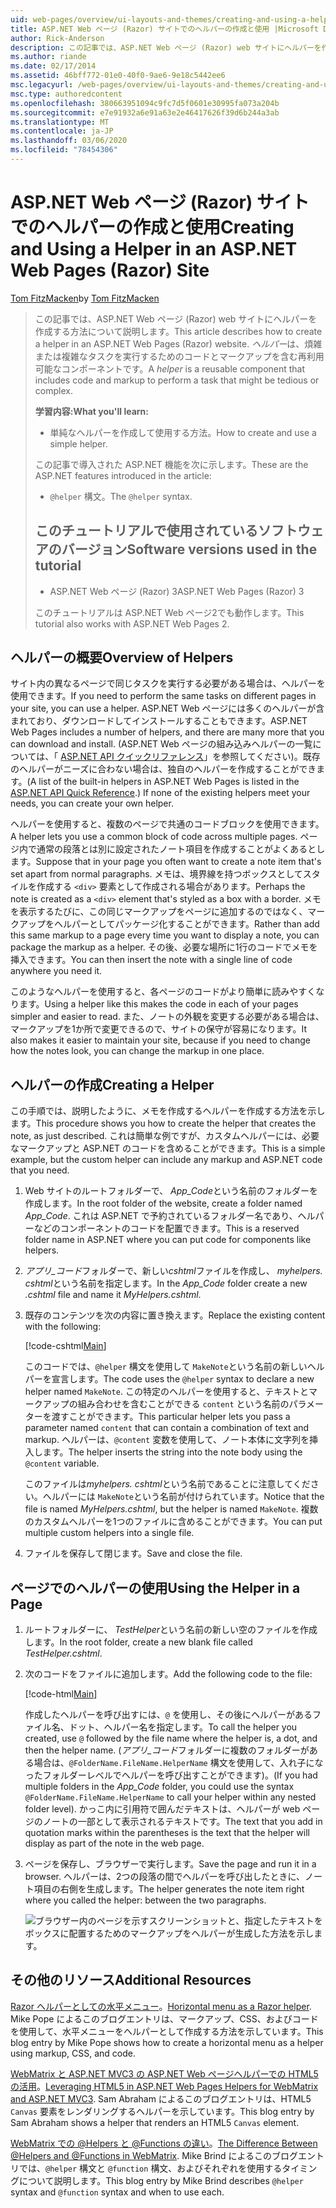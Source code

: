 ```yaml
---
uid: web-pages/overview/ui-layouts-and-themes/creating-and-using-a-helper-in-an-aspnet-web-pages-site
title: ASP.NET Web ページ (Razor) サイトでのヘルパーの作成と使用 |Microsoft Docs
author: Rick-Anderson
description: この記事では、ASP.NET Web ページ (Razor) web サイトにヘルパーを作成する方法について説明します。 ヘルパーは再利用可能なコンポーネントであり、コードと、パフォーマンスに対するマークアップを含んでいます...
ms.author: riande
ms.date: 02/17/2014
ms.assetid: 46bff772-01e0-40f0-9ae6-9e18c5442ee6
msc.legacyurl: /web-pages/overview/ui-layouts-and-themes/creating-and-using-a-helper-in-an-aspnet-web-pages-site
msc.type: authoredcontent
ms.openlocfilehash: 380663951094c9fc7d5f0601e30995fa073a204b
ms.sourcegitcommit: e7e91932a6e91a63e2e46417626f39d6b244a3ab
ms.translationtype: MT
ms.contentlocale: ja-JP
ms.lasthandoff: 03/06/2020
ms.locfileid: "78454306"
---
```

# <a name="creating-and-using-a-helper-in-an-aspnet-web-pages-razor-site"></a><span data-ttu-id="5766e-104">ASP.NET Web ページ (Razor) サイトでのヘルパーの作成と使用</span><span class="sxs-lookup"><span data-stu-id="5766e-104">Creating and Using a Helper in an ASP.NET Web Pages (Razor) Site</span></span>

<span data-ttu-id="5766e-105">[Tom FitzMacken](https://github.com/tfitzmac)</span><span class="sxs-lookup"><span data-stu-id="5766e-105">by [Tom FitzMacken](https://github.com/tfitzmac)</span></span>

> <span data-ttu-id="5766e-106">この記事では、ASP.NET Web ページ (Razor) web サイトにヘルパーを作成する方法について説明します。</span><span class="sxs-lookup"><span data-stu-id="5766e-106">This article describes how to create a helper in an ASP.NET Web Pages (Razor) website.</span></span> <span data-ttu-id="5766e-107">*ヘルパー*は、煩雑または複雑なタスクを実行するためのコードとマークアップを含む再利用可能なコンポーネントです。</span><span class="sxs-lookup"><span data-stu-id="5766e-107">A *helper* is a reusable component that includes code and markup to perform a task that might be tedious or complex.</span></span>
> 
> <span data-ttu-id="5766e-108">**学習内容:**</span><span class="sxs-lookup"><span data-stu-id="5766e-108">**What you'll learn:**</span></span> 
> 
> - <span data-ttu-id="5766e-109">単純なヘルパーを作成して使用する方法。</span><span class="sxs-lookup"><span data-stu-id="5766e-109">How to create and use a simple helper.</span></span>
> 
> <span data-ttu-id="5766e-110">この記事で導入された ASP.NET 機能を次に示します。</span><span class="sxs-lookup"><span data-stu-id="5766e-110">These are the ASP.NET features introduced in the article:</span></span>
> 
> - <span data-ttu-id="5766e-111">`@helper` 構文。</span><span class="sxs-lookup"><span data-stu-id="5766e-111">The `@helper` syntax.</span></span>
>   
> 
> ## <a name="software-versions-used-in-the-tutorial"></a><span data-ttu-id="5766e-112">このチュートリアルで使用されているソフトウェアのバージョン</span><span class="sxs-lookup"><span data-stu-id="5766e-112">Software versions used in the tutorial</span></span>
> 
> 
> - <span data-ttu-id="5766e-113">ASP.NET Web ページ (Razor) 3</span><span class="sxs-lookup"><span data-stu-id="5766e-113">ASP.NET Web Pages (Razor) 3</span></span>
>   
> 
> <span data-ttu-id="5766e-114">このチュートリアルは ASP.NET Web ページ2でも動作します。</span><span class="sxs-lookup"><span data-stu-id="5766e-114">This tutorial also works with ASP.NET Web Pages 2.</span></span>

## <a name="overview-of-helpers"></a><span data-ttu-id="5766e-115">ヘルパーの概要</span><span class="sxs-lookup"><span data-stu-id="5766e-115">Overview of Helpers</span></span>

<span data-ttu-id="5766e-116">サイト内の異なるページで同じタスクを実行する必要がある場合は、ヘルパーを使用できます。</span><span class="sxs-lookup"><span data-stu-id="5766e-116">If you need to perform the same tasks on different pages in your site, you can use a helper.</span></span> <span data-ttu-id="5766e-117">ASP.NET Web ページには多くのヘルパーが含まれており、ダウンロードしてインストールすることもできます。</span><span class="sxs-lookup"><span data-stu-id="5766e-117">ASP.NET Web Pages includes a number of helpers, and there are many more that you can download and install.</span></span> <span data-ttu-id="5766e-118">(ASP.NET Web ページの組み込みヘルパーの一覧については、「 [ASP.NET API クイックリファレンス](https://go.microsoft.com/fwlink/?LinkId=202907)」を参照してください)。既存のヘルパーがニーズに合わない場合は、独自のヘルパーを作成することができます。</span><span class="sxs-lookup"><span data-stu-id="5766e-118">(A list of the built-in helpers in ASP.NET Web Pages is listed in the [ASP.NET API Quick Reference](https://go.microsoft.com/fwlink/?LinkId=202907).) If none of the existing helpers meet your needs, you can create your own helper.</span></span>

<span data-ttu-id="5766e-119">ヘルパーを使用すると、複数のページで共通のコードブロックを使用できます。</span><span class="sxs-lookup"><span data-stu-id="5766e-119">A helper lets you use a common block of code across multiple pages.</span></span> <span data-ttu-id="5766e-120">ページ内で通常の段落とは別に設定されたノート項目を作成することがよくあるとします。</span><span class="sxs-lookup"><span data-stu-id="5766e-120">Suppose that in your page you often want to create a note item that's set apart from normal paragraphs.</span></span> <span data-ttu-id="5766e-121">メモは、境界線を持つボックスとしてスタイルを作成する `<div>` 要素として作成される場合があります。</span><span class="sxs-lookup"><span data-stu-id="5766e-121">Perhaps the note is created as a `<div>` element that's styled as a box with a border.</span></span> <span data-ttu-id="5766e-122">メモを表示するたびに、この同じマークアップをページに追加するのではなく、マークアップをヘルパーとしてパッケージ化することができます。</span><span class="sxs-lookup"><span data-stu-id="5766e-122">Rather than add this same markup to a page every time you want to display a note, you can package the markup as a helper.</span></span> <span data-ttu-id="5766e-123">その後、必要な場所に1行のコードでメモを挿入できます。</span><span class="sxs-lookup"><span data-stu-id="5766e-123">You can then insert the note with a single line of code anywhere you need it.</span></span>

<span data-ttu-id="5766e-124">このようなヘルパーを使用すると、各ページのコードがより簡単に読みやすくなります。</span><span class="sxs-lookup"><span data-stu-id="5766e-124">Using a helper like this makes the code in each of your pages simpler and easier to read.</span></span> <span data-ttu-id="5766e-125">また、ノートの外観を変更する必要がある場合は、マークアップを1か所で変更できるので、サイトの保守が容易になります。</span><span class="sxs-lookup"><span data-stu-id="5766e-125">It also makes it easier to maintain your site, because if you need to change how the notes look, you can change the markup in one place.</span></span>

## <a name="creating-a-helper"></a><span data-ttu-id="5766e-126">ヘルパーの作成</span><span class="sxs-lookup"><span data-stu-id="5766e-126">Creating a Helper</span></span>

<span data-ttu-id="5766e-127">この手順では、説明したように、メモを作成するヘルパーを作成する方法を示します。</span><span class="sxs-lookup"><span data-stu-id="5766e-127">This procedure shows you how to create the helper that creates the note, as just described.</span></span> <span data-ttu-id="5766e-128">これは簡単な例ですが、カスタムヘルパーには、必要なマークアップと ASP.NET のコードを含めることができます。</span><span class="sxs-lookup"><span data-stu-id="5766e-128">This is a simple example, but the custom helper can include any markup and ASP.NET code that you need.</span></span>

1. <span data-ttu-id="5766e-129">Web サイトのルートフォルダーで、 *App\_Code*という名前のフォルダーを作成します。</span><span class="sxs-lookup"><span data-stu-id="5766e-129">In the root folder of the website, create a folder named *App\_Code*.</span></span> <span data-ttu-id="5766e-130">これは ASP.NET で予約されているフォルダー名であり、ヘルパーなどのコンポーネントのコードを配置できます。</span><span class="sxs-lookup"><span data-stu-id="5766e-130">This is a reserved folder name in ASP.NET where you can put code for components like helpers.</span></span>
2. <span data-ttu-id="5766e-131">*アプリ\_コード*フォルダーで、新しい*cshtml*ファイルを作成し、 *myhelpers. cshtml*という名前を指定します。</span><span class="sxs-lookup"><span data-stu-id="5766e-131">In the *App\_Code* folder create a new *.cshtml* file and name it *MyHelpers.cshtml*.</span></span>
3. <span data-ttu-id="5766e-132">既存のコンテンツを次の内容に置き換えます。</span><span class="sxs-lookup"><span data-stu-id="5766e-132">Replace the existing content with the following:</span></span>

    [!code-cshtml[Main](creating-and-using-a-helper-in-an-aspnet-web-pages-site/samples/sample1.cshtml)]

    <span data-ttu-id="5766e-133">このコードでは、`@helper` 構文を使用して `MakeNote`という名前の新しいヘルパーを宣言します。</span><span class="sxs-lookup"><span data-stu-id="5766e-133">The code uses the `@helper` syntax to declare a new helper named `MakeNote`.</span></span> <span data-ttu-id="5766e-134">この特定のヘルパーを使用すると、テキストとマークアップの組み合わせを含むことができる `content` という名前のパラメーターを渡すことができます。</span><span class="sxs-lookup"><span data-stu-id="5766e-134">This particular helper lets you pass a parameter named `content` that can contain a combination of text and markup.</span></span> <span data-ttu-id="5766e-135">ヘルパーは、`@content` 変数を使用して、ノート本体に文字列を挿入します。</span><span class="sxs-lookup"><span data-stu-id="5766e-135">The helper inserts the string into the note body using the `@content` variable.</span></span>

    <span data-ttu-id="5766e-136">このファイルは*myhelpers. cshtml*という名前であることに注意してください。ヘルパーには `MakeNote`という名前が付けられています。</span><span class="sxs-lookup"><span data-stu-id="5766e-136">Notice that the file is named *MyHelpers.cshtml*, but the helper is named `MakeNote`.</span></span> <span data-ttu-id="5766e-137">複数のカスタムヘルパーを1つのファイルに含めることができます。</span><span class="sxs-lookup"><span data-stu-id="5766e-137">You can put multiple custom helpers into a single file.</span></span>
4. <span data-ttu-id="5766e-138">ファイルを保存して閉じます。</span><span class="sxs-lookup"><span data-stu-id="5766e-138">Save and close the file.</span></span>

## <a name="using-the-helper-in-a-page"></a><span data-ttu-id="5766e-139">ページでのヘルパーの使用</span><span class="sxs-lookup"><span data-stu-id="5766e-139">Using the Helper in a Page</span></span>

1. <span data-ttu-id="5766e-140">ルートフォルダーに、 *TestHelper*という名前の新しい空のファイルを作成します。</span><span class="sxs-lookup"><span data-stu-id="5766e-140">In the root folder, create a new blank file called *TestHelper.cshtml*.</span></span>
2. <span data-ttu-id="5766e-141">次のコードをファイルに追加します。</span><span class="sxs-lookup"><span data-stu-id="5766e-141">Add the following code to the file:</span></span>

    [!code-html[Main](creating-and-using-a-helper-in-an-aspnet-web-pages-site/samples/sample2.html)]

    <span data-ttu-id="5766e-142">作成したヘルパーを呼び出すには、`@` を使用し、その後にヘルパーがあるファイル名、ドット、ヘルパー名を指定します。</span><span class="sxs-lookup"><span data-stu-id="5766e-142">To call the helper you created, use `@` followed by the file name where the helper is, a dot, and then the helper name.</span></span> <span data-ttu-id="5766e-143">(*アプリ\_コード*フォルダーに複数のフォルダーがある場合は、`@FolderName.FileName.HelperName` 構文を使用して、入れ子になったフォルダーレベルでヘルパーを呼び出すことができます)。</span><span class="sxs-lookup"><span data-stu-id="5766e-143">(If you had multiple folders in the *App\_Code* folder, you could use the syntax `@FolderName.FileName.HelperName` to call your helper within any nested folder level).</span></span> <span data-ttu-id="5766e-144">かっこ内に引用符で囲んだテキストは、ヘルパーが web ページのノートの一部として表示されるテキストです。</span><span class="sxs-lookup"><span data-stu-id="5766e-144">The text that you add in quotation marks within the parentheses is the text that the helper will display as part of the note in the web page.</span></span>
3. <span data-ttu-id="5766e-145">ページを保存し、ブラウザーで実行します。</span><span class="sxs-lookup"><span data-stu-id="5766e-145">Save the page and run it in a browser.</span></span> <span data-ttu-id="5766e-146">ヘルパーは、2つの段落の間でヘルパーを呼び出したときに、ノート項目の右側を生成します。</span><span class="sxs-lookup"><span data-stu-id="5766e-146">The helper generates the note item right where you called the helper: between the two paragraphs.</span></span>

    ![ブラウザー内のページを示すスクリーンショットと、指定したテキストをボックスに配置するためのマークアップをヘルパーが生成した方法を示します。](creating-and-using-a-helper-in-an-aspnet-web-pages-site/_static/image1.png)

## <a name="additional-resources"></a><span data-ttu-id="5766e-148">その他のリソース</span><span class="sxs-lookup"><span data-stu-id="5766e-148">Additional Resources</span></span>

<span data-ttu-id="5766e-149">[Razor ヘルパーとしての水平メニュー](http://mikepope.com/blog/DisplayBlog.aspx?permalink=2341)。</span><span class="sxs-lookup"><span data-stu-id="5766e-149">[Horizontal menu as a Razor helper](http://mikepope.com/blog/DisplayBlog.aspx?permalink=2341).</span></span> <span data-ttu-id="5766e-150">Mike Pope によるこのブログエントリは、マークアップ、CSS、およびコードを使用して、水平メニューをヘルパーとして作成する方法を示しています。</span><span class="sxs-lookup"><span data-stu-id="5766e-150">This blog entry by Mike Pope shows how to create a horizontal menu as a helper using markup, CSS, and code.</span></span>

<span data-ttu-id="5766e-151">[WebMatrix と ASP.NET MVC3 の ASP.NET Web ページヘルパーでの HTML5 の活用](http://geekswithblogs.net/wildturtle/archive/2010/11/08/html5-in-asp.net-web-pages-helpers-for-webmatrix-and_aspnet_mvc3.aspx)。</span><span class="sxs-lookup"><span data-stu-id="5766e-151">[Leveraging HTML5 in ASP.NET Web Pages Helpers for WebMatrix and ASP.NET MVC3](http://geekswithblogs.net/wildturtle/archive/2010/11/08/html5-in-asp.net-web-pages-helpers-for-webmatrix-and_aspnet_mvc3.aspx).</span></span> <span data-ttu-id="5766e-152">Sam Abraham によるこのブログエントリは、HTML5 `Canvas` 要素をレンダリングするヘルパーを示しています。</span><span class="sxs-lookup"><span data-stu-id="5766e-152">This blog entry by Sam Abraham shows a helper that renders an HTML5 `Canvas` element.</span></span>

<span data-ttu-id="5766e-153">[WebMatrix での @Helpers と @Functions の違い](http://www.mikesdotnetting.com/Article/173/The-Difference-Between-@Helpers-and-@Functions-In-WebMatrix)。</span><span class="sxs-lookup"><span data-stu-id="5766e-153">[The Difference Between @Helpers and @Functions in WebMatrix](http://www.mikesdotnetting.com/Article/173/The-Difference-Between-@Helpers-and-@Functions-In-WebMatrix).</span></span> <span data-ttu-id="5766e-154">Mike Brind によるこのブログエントリでは、`@helper` 構文と `@function` 構文、およびそれぞれを使用するタイミングについて説明します。</span><span class="sxs-lookup"><span data-stu-id="5766e-154">This blog entry by Mike Brind describes `@helper` syntax and `@function` syntax and when to use each.</span></span>
